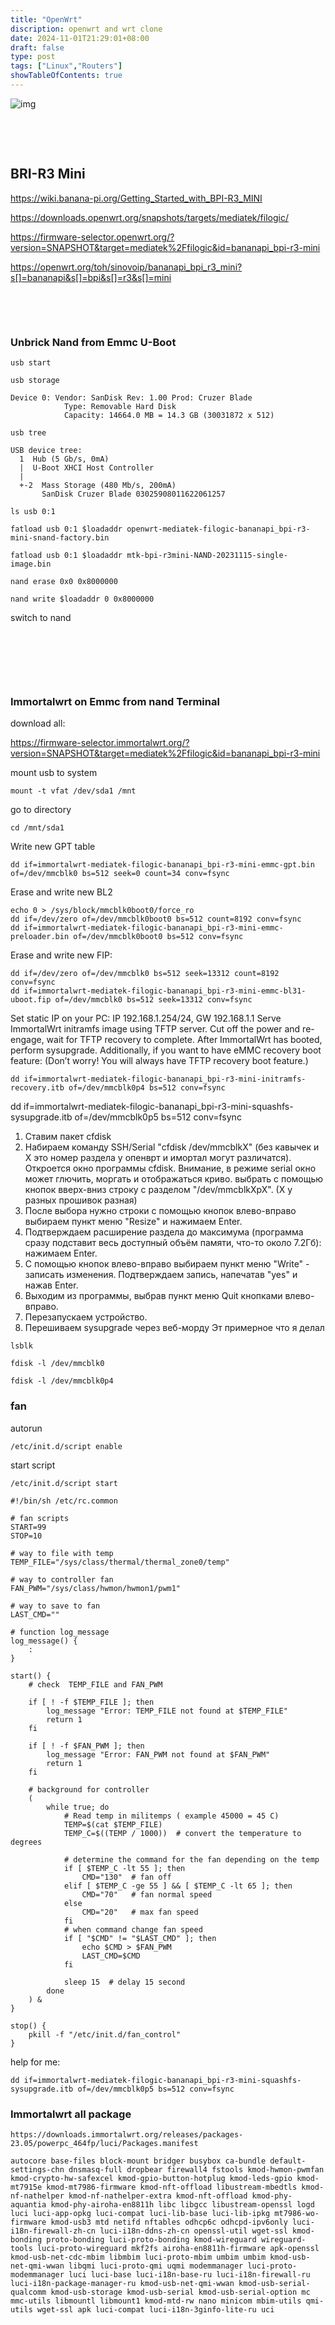 ```yaml
---
title: "OpenWrt"
discription: openwrt and wrt clone
date: 2024-11-01T21:29:01+08:00 
draft: false
type: post
tags: ["Linux","Routers"]
showTableOfContents: true
--- 
```




![img](images/OpenWrt_Logo.svg)

&nbsp;
&nbsp;

&nbsp;
&nbsp;

## BRI-R3 Mini

https://wiki.banana-pi.org/Getting_Started_with_BPI-R3_MINI

https://downloads.openwrt.org/snapshots/targets/mediatek/filogic/

https://firmware-selector.openwrt.org/?version=SNAPSHOT&target=mediatek%2Ffilogic&id=bananapi_bpi-r3-mini

https://openwrt.org/toh/sinovoip/bananapi_bpi_r3_mini?s[]=bananapi&s[]=bpi&s[]=r3&s[]=mini


&nbsp;
&nbsp;

&nbsp;
&nbsp;


### Unbrick Nand from Emmc U-Boot


```
usb start
```

```
usb storage

Device 0: Vendor: SanDisk Rev: 1.00 Prod: Cruzer Blade
            Type: Removable Hard Disk
            Capacity: 14664.0 MB = 14.3 GB (30031872 x 512)
```

```
usb tree

USB device tree:
  1  Hub (5 Gb/s, 0mA)
  |  U-Boot XHCI Host Controller
  |
  +-2  Mass Storage (480 Mb/s, 200mA)
       SanDisk Cruzer Blade 03025908011622061257
```

```
ls usb 0:1 
```

```
fatload usb 0:1 $loadaddr openwrt-mediatek-filogic-bananapi_bpi-r3-mini-snand-factory.bin
```
```
fatload usb 0:1 $loadaddr mtk-bpi-r3mini-NAND-20231115-single-image.bin
```
```
nand erase 0x0 0x8000000
```
```
nand write $loadaddr 0 0x8000000
```
switch to nand

&nbsp;
&nbsp;

&nbsp;
&nbsp;

&nbsp;
&nbsp;

### Immortalwrt on Emmc from nand Terminal

download all:

https://firmware-selector.immortalwrt.org/?version=SNAPSHOT&target=mediatek%2Ffilogic&id=bananapi_bpi-r3-mini

mount usb to system
```
mount -t vfat /dev/sda1 /mnt
```
go to directory
```
cd /mnt/sda1
```
Write new GPT table
```
dd if=immortalwrt-mediatek-filogic-bananapi_bpi-r3-mini-emmc-gpt.bin of=/dev/mmcblk0 bs=512 seek=0 count=34 conv=fsync
```
Erase and write new BL2
```
echo 0 > /sys/block/mmcblk0boot0/force_ro
dd if=/dev/zero of=/dev/mmcblk0boot0 bs=512 count=8192 conv=fsync
dd if=immortalwrt-mediatek-filogic-bananapi_bpi-r3-mini-emmc-preloader.bin of=/dev/mmcblk0boot0 bs=512 conv=fsync
```
Erase and write new FIP:
```
dd if=/dev/zero of=/dev/mmcblk0 bs=512 seek=13312 count=8192 conv=fsync
dd if=immortalwrt-mediatek-filogic-bananapi_bpi-r3-mini-emmc-bl31-uboot.fip of=/dev/mmcblk0 bs=512 seek=13312 conv=fsync
```
Set static IP on your PC:
IP 192.168.1.254/24, GW 192.168.1.1
Serve ImmortalWrt initramfs image using TFTP server.
Cut off the power and re-engage, wait for TFTP recovery to complete.
After ImmortalWrt has booted, perform sysupgrade.
Additionally, if you want to have eMMC recovery boot feature:
(Don’t worry! You will always have TFTP recovery boot feature.)




```
dd if=immortalwrt-mediatek-filogic-bananapi_bpi-r3-mini-initramfs-recovery.itb of=/dev/mmcblk0p4 bs=512 conv=fsync
```




dd if=immortalwrt-mediatek-filogic-bananapi_bpi-r3-mini-squashfs-sysupgrade.itb of=/dev/mmcblk0p5 bs=512 conv=fsync

1. Ставим пакет cfdisk
2. Набираем команду SSH/Serial "cfdisk /dev/mmcblkX" (без кавычек и Х это номер раздела у опенврт и имортал могут различатся). Откроется окно программы cfdisk. Внимание, в режиме serial окно может глючить, моргать и отображаться криво. выбрать с помощью кнопок вверх-вниз строку с разделом "/dev/mmcblkXpX". (X у разных прошивок разная)
3. После выбора нужно строки с помощью кнопок влево-вправо выбираем пункт меню "Resize" и нажимаем Enter.
4. Подтверждаем расширение раздела до максимума (программа сразу подставит весь доступный объём памяти, что-то около 7.2Гб): нажимаем Enter.
5. С помощью кнопок влево-вправо выбираем пункт меню "Write" - записать изменения.
Подтверждаем запись, напечатав "yes" и нажав Enter.
6. Выходим из программы, выбрав пункт меню Quit кнопками влево-вправо.
7. Перезапускаем устройство.
8. Перешиваем sysupgrade через веб-морду
Эт примерное что я делал



```
lsblk
```

```
fdisk -l /dev/mmcblk0
```
```
fdisk -l /dev/mmcblk0p4
```


### fan


autorun
```
/etc/init.d/script enable
```

start script
```
/etc/init.d/script start
```


```
#!/bin/sh /etc/rc.common

# fan scripts
START=99
STOP=10

# way to file with temp
TEMP_FILE="/sys/class/thermal/thermal_zone0/temp"

# way to controller fan
FAN_PWM="/sys/class/hwmon/hwmon1/pwm1"

# way to save to fan
LAST_CMD=""

# function log_message
log_message() {
    :
}

start() {
    # check  TEMP_FILE and FAN_PWM

    if [ ! -f $TEMP_FILE ]; then
        log_message "Error: TEMP_FILE not found at $TEMP_FILE"
        return 1
    fi

    if [ ! -f $FAN_PWM ]; then
        log_message "Error: FAN_PWM not found at $FAN_PWM"
        return 1
    fi

    # background for controller
    (
        while true; do
            # Read temp in militemps ( example 45000 = 45 C)
            TEMP=$(cat $TEMP_FILE)
            TEMP_C=$((TEMP / 1000))  # convert the temperature to degrees

            # determine the command for the fan depending on the temp
            if [ $TEMP_C -lt 55 ]; then
                CMD="130"  # fan off
            elif [ $TEMP_C -ge 55 ] && [ $TEMP_C -lt 65 ]; then
                CMD="70"   # fan normal speed
            else
                CMD="20"   # max fan speed
            fi
            # when command change fan speed
            if [ "$CMD" != "$LAST_CMD" ]; then
                echo $CMD > $FAN_PWM
                LAST_CMD=$CMD
            fi

            sleep 15  # delay 15 second
        done
    ) &
}

stop() {
    pkill -f "/etc/init.d/fan_control"
}

```


help for me:
```
dd if=immortalwrt-mediatek-filogic-bananapi_bpi-r3-mini-squashfs-sysupgrade.itb of=/dev/mmcblk0p5 bs=512 conv=fsync
```

### Immortalwrt all package

```
https://downloads.immortalwrt.org/releases/packages-23.05/powerpc_464fp/luci/Packages.manifest
```


```
autocore base-files block-mount bridger busybox ca-bundle default-settings-chn dnsmasq-full dropbear firewall4 fstools kmod-hwmon-pwmfan kmod-crypto-hw-safexcel kmod-gpio-button-hotplug kmod-leds-gpio kmod-mt7915e kmod-mt7986-firmware kmod-nft-offload libustream-mbedtls kmod-nf-nathelper kmod-nf-nathelper-extra kmod-nft-offload kmod-phy-aquantia kmod-phy-airoha-en8811h libc libgcc libustream-openssl logd luci luci-app-opkg luci-compat luci-lib-base luci-lib-ipkg mt7986-wo-firmware kmod-usb3 mtd netifd nftables odhcp6c odhcpd-ipv6only luci-i18n-firewall-zh-cn luci-i18n-ddns-zh-cn openssl-util wget-ssl kmod-bonding proto-bonding luci-proto-bonding kmod-wireguard wireguard-tools luci-proto-wireguard mkf2fs airoha-en8811h-firmware apk-openssl kmod-usb-net-cdc-mbim libmbim luci-proto-mbim umbim umbim kmod-usb-net-qmi-wwan libqmi luci-proto-qmi uqmi modemmanager luci-proto-modemmanager luci luci-base luci-i18n-base-ru luci-i18n-firewall-ru luci-i18n-package-manager-ru kmod-usb-net-qmi-wwan kmod-usb-serial-qualcomm kmod-usb-storage kmod-usb-serial kmod-usb-serial-option mc mmc-utils libmountl libmount1 kmod-mtd-rw nano minicom mbim-utils qmi-utils wget-ssl apk luci-compat luci-i18n-3ginfo-lite-ru uci

```
